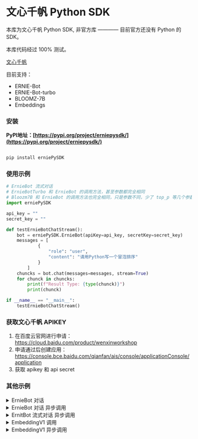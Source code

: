 # 文心千帆 Python SDK

本库为文心千帆 Python SDK, 非官方库 ———— 目前官方还没有 Python 的 SDK。

本库代码经过 100% 测试。

[文心千帆](https://cloud.baidu.com/product/wenxinworkshop)

目前支持：

* ERNIE-Bot 
* ERNIE-Bot-turbo
* BLOOMZ-7B
* Embeddings

### 安装

**PyPI地址：[https://pypi.org/project/erniepysdk/](https://pypi.org/project/erniepysdk/)**

```bash

pip install erniePySDK

```

### 使用示例
```py
# ErnieBot 流式对话
# ErnieBotTurbo 和 ErnieBot 的调用方法，甚至参数都完全相同
# Bloozm7B 和 ErnieBot 的调用方法也完全相同，只是参数不同，少了 top_p 等几个参数
import erniePySDK

api_key = ""
secret_key = ""

def testErnieBotChatStream():
    bot = erniePySDK.ErnieBot(apiKey=api_key, secretKey=secret_key)
    messages = [
            {
                "role": "user",
                "content": "请用Python写一个冒泡排序"
            }
        ]
    chuncks = bot.chat(messages=messages, stream=True)
    for chunck in chuncks:
        print(f"Result Type: {type(chunck)}")
        print(chunck)

if __name__ == "__main__":
    testErnieBotChatStream()

```


### 获取文心千帆 APIKEY
1. 在百度云官网进行申请：https://cloud.baidu.com/product/wenxinworkshop
2. 申请通过后创建应用：https://console.bce.baidu.com/qianfan/ais/console/applicationConsole/application
3. 获取 apikey 和 api secret

### 其他示例
<details>
<summary>ErnieBot 对话 </summary>

```py
import erniePySDK

api_key = ""
secret_key = ""

def testErnieBotChat():
    bot = erniePySDK.ErnieBot(apiKey=api_key, secretKey=secret_key)
    messages = [
            {
                "role": "user",
                "content": "介绍一下你自己"
            }
        ]
    r = next(bot.chat(messages=messages))
    print(f"Result Type: {type(r)}")
    print(r)


testErnieBotChat()

```
</details>


<details>
<summary>ErnieBot 对话 异步调用</summary>

```py
import erniePySDK
import asyncio

api_key = ""
secret_key = ""

async def testErnieBotAsyncChat():
    bot = erniePySDK.ErnieBot(apiKey=api_key, secretKey=secret_key)
    messages = [
            {
                "role": "user",
                "content": "介绍一下你自己"
            }
        ]
    r = next(bot.chat(messages=messages))
    print(f"Result Type: {type(r)}")
    print(r)

asyncio.run(testErnieBotAsyncChat())

```
</details>




<details>
<summary>ErnitBot 流式对话 异步调用</summary>

```py
import erniePySDK
import asyncio

api_key = ""
secret_key = ""

async def testErnieBotAsyncChatStream():
    bot = erniePySDK.ErnieBot(apiKey=api_key, secretKey=secret_key)
    messages = [
            {
                "role": "user",
                "content": "Python中的生成器可以在异步程序中使用吗？"
            }
        ]
    chuncks = bot.chat(messages=messages, stream=True)
    for chunck in chuncks:
        # print(f"Result Type: {type(chunck)}")
        print(chunck.get("result"),end="")


asyncio.run(testErnieBotAsyncChatStream())
```
</details>


<details>
<summary>EmbeddingV1 调用 </summary>

```python
import erniePySDK

apiKey = ""
secretKey = ""

def testEmbeddingV1():
    bot = erniePySDK.EmbeddingV1(apiKey=api_key, secretKey=secret_key)
    texts = [
        "请介绍你自己",
        "Python中，子类继承父类后如何修改父类的属性？",
        "什么是词向量?"
    ]

    r = bot.embedding(texts=texts)
    print(r)

testEmbeddingV1()
```

</details>

<details>
<summary>EmbeddingV1 异步调用 </summary>

```py
import erniePySDK
import asyncio

apiKey = ""
secretKey = ""

async def testAsyncEmbeddingV1():
    bot = erniePySDK.EmbeddingV1(apiKey=api_key, secretKey=secret_key)
    texts = [
        "请介绍你自己",
        "Python中，子类继承父类后如何修改父类的属性？",
        "什么是词向量?"
    ]

    r = await bot.asyncEmbedding(texts=texts)
    print(r)

asyncio.run(testAsyncEmbeddingV1())

```


</details>